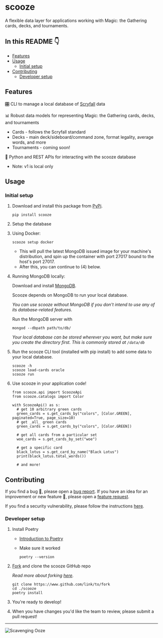 # scooze
A flexible data layer for applications working with Magic: the Gathering cards, decks, and tournaments.

## In this README 👇

- [Features](#features)
- [Usage](#usage)
  - [Initial setup](#initial-setup)
- [Contributing](#contributing)
  - [Developer setup](#developer-setup)

## Features

🎛️ CLI to manage a local database of [Scryfall](https://scryfall.com/docs/api/bulk-data) data

📊 Robust data models for representing Magic: the Gathering cards, decks, and tournaments
  - Cards - follows the Scryfall standard
  - Decks - main deck/sideboard/command zone, format legality, average words, and more
  - Tournaments - coming soon!

🐍 Python and REST APIs for interacting with the scooze database
  - Note: v1 is local only

## Usage

### Initial setup

1. Download and install this package from [PyPi](https://pypi.org/project/scooze/).

    ```
    pip install scooze
    ```

2. Setup the database
  1. Using Docker: 

      ```
      scooze setup docker
      ```
      * This will pull the latest MongoDB issued image for your machine's distribution, and spin up the container with port 27017 bound to the host's port 27017.
      * After this, you can continue to (4) below.
  2. Running MongoDB locally:

     Download and install [MongoDB](https://www.mongodb.com/docs/manual/installation/).

     Scooze depends on MongoDB to run your local database.

     *You can use scooze without MongoDB if you don't intend to use any of its database-related features.*

     Run the MongoDB server with
  
     ```
     mongod --dbpath path/to/db/
     ```

     *Your local database can be stored wherever you want, but make sure you create the directory first. This is commonly stored at `/data/db`*

4. Run the scooze CLI tool (installed with pip install) to add some data to your local database.

    ```
    scooze -h
    scooze load-cards oracle
    scooze run
    ```

5. Use scooze in your application code!

    ```
    from scooze.api import ScoozeApi
    from scooze.catalogs import Color

    with ScoozeApi() as s:
      # get 10 arbitrary green cards
      green_cards = s.get_cards_by("colors", [Color.GREEN], paginated=True, page_size=10)
      # get _all_ green cards
      green_cards = s.get_cards_by("colors", [Color.GREEN])

      # get all cards from a particular set
      woe_cards = s.get_cards_by_set("woe")

      # get a specific card
      black_lotus = s.get_card_by_name("Black Lotus")
      print(black_lotus.total_words())

      # and more!
    ```

## Contributing

If you find a bug 🐛, please open a [bug report](https://github.com/arcavios/scooze/issues/new?assignees=&labels=bug&template=bug_report.md&title=). If you have an idea for an improvement or new feature 🚀, please open a [feature request](https://github.com/arcavios/scooze/issues/new?assignees=&labels=enhancement&template=feature_request.md&title=).

If you find a security vulnerability, please follow the instructions [here](./SECURITY.md).

### Developer setup

1. Install Poetry
	- [Introduction to Poetry](https://python-poetry.org/docs/#installation)
	- Make sure it worked

        ```
        poetry --version
        ```

2. [Fork](https://github.com/arcavios/scooze/fork) and clone the scooze GitHub repo

    *Read more about forking [here](https://docs.github.com/en/get-started/quickstart/fork-a-repo).*

    ```
    git clone https://www.github.com/link/to/fork
    cd ./scooze
    poetry install
    ```

3. You're ready to develop!

4. When you have changes you'd like the team to review, please submit a pull request!

---

![Scavenging Ooze](https://cards.scryfall.io/large/front/4/8/487116ab-b885-406b-aa54-56cb67eb3ca5.jpg?1594737205)
